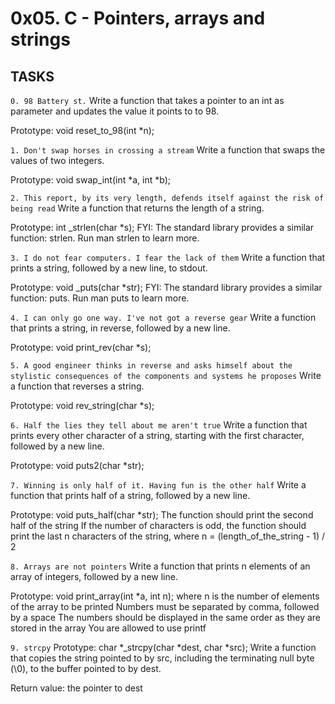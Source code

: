 # 0x05. C - Pointers, arrays and strings

## TASKS

```0. 98 Battery st.```
Write a function that takes a pointer to an int as parameter and updates the value it points to to 98.

Prototype: void reset_to_98(int *n);

```1. Don't swap horses in crossing a stream```
Write a function that swaps the values of two integers.

Prototype: void swap_int(int *a, int *b);

```2. This report, by its very length, defends itself against the risk of being read```
Write a function that returns the length of a string.

Prototype: int _strlen(char *s);
FYI: The standard library provides a similar function: strlen. Run man strlen to learn more.

```3. I do not fear computers. I fear the lack of them```
Write a function that prints a string, followed by a new line, to stdout.

Prototype: void _puts(char *str);
FYI: The standard library provides a similar function: puts. Run man puts to learn more.

```4. I can only go one way. I've not got a reverse gear```
Write a function that prints a string, in reverse, followed by a new line.

Prototype: void print_rev(char *s);

```5. A good engineer thinks in reverse and asks himself about the stylistic consequences of the components and systems he proposes```
Write a function that reverses a string.

Prototype: void rev_string(char *s);

```6. Half the lies they tell about me aren't true```
Write a function that prints every other character of a string, starting with the first character, followed by a new line.

Prototype: void puts2(char *str);

```7. Winning is only half of it. Having fun is the other half```
Write a function that prints half of a string, followed by a new line.

Prototype: void puts_half(char *str);
The function should print the second half of the string
If the number of characters is odd, the function should print the last n characters of the string, where n = (length_of_the_string - 1) / 2

```8. Arrays are not pointers```
Write a function that prints n elements of an array of integers, followed by a new line.

Prototype: void print_array(int *a, int n);
where n is the number of elements of the array to be printed
Numbers must be separated by comma, followed by a space
The numbers should be displayed in the same order as they are stored in the array
You are allowed to use printf

```9. strcpy```
Prototype: char *_strcpy(char *dest, char *src);
Write a function that copies the string pointed to by src, including the terminating null byte (\0), to the buffer pointed to by dest.

Return value: the pointer to dest

